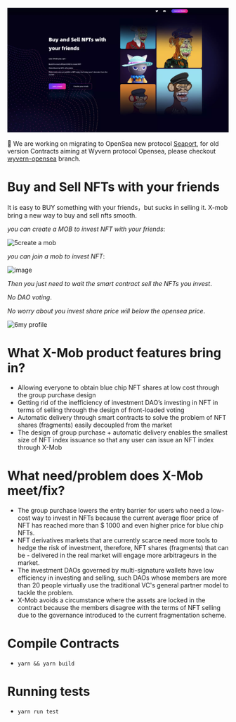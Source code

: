 ![](./docs/resource/xmob.png)

🚧 We are working on migrating to OpenSea new protocol [Seaport](https://github.com/ProjectOpenSea/seaport), for old version Contracts aiming at Wyvern protocol Opensea, please checkout [wyvern-opensea](https://github.com/X-mob/metamob/tree/wyvern-opensea) branch.

# Buy and Sell NFTs with your friends
It is easy to BUY something with your friends，but sucks in selling it.
X-mob bring a new way to buy and sell nfts smooth.

*you can create a MOB to invest NFT with your friends*:

![5create a mob](https://user-images.githubusercontent.com/47583564/170903279-a0779d8b-335d-4e38-a3d8-c25e75c722c9.png)

*you can join a mob to invest NFT*:

![image](https://user-images.githubusercontent.com/47583564/170903677-c88163e0-5f4d-42cf-a11e-04ac92dec02e.png)

*Then you just need to wait the smart contract sell the NFTs you invest*.

*No DAO voting*.

*No worry about you invest share price will below the opensea price*.

![6my profile](https://user-images.githubusercontent.com/47583564/170905833-fe806034-9000-4fd2-b207-c35cc5512e56.png)


# What X-Mob product features bring in?

- Allowing everyone to obtain blue chip NFT shares at low cost through the group purchase design
- Getting rid of the inefficiency of investment DAO’s investing in NFT in terms of selling through the design of front-loaded voting
- Automatic delivery through smart contracts to solve the problem of NFT shares (fragments) easily decoupled from the market
- The design of group purchase + automatic delivery enables the smallest size of NFT index issuance so that any user can issue an NFT index through X-Mob

# What need/problem does X-Mob meet/fix?

- The group purchase lowers the entry barrier for users who need a low-cost way to invest in NFTs because the current average floor price of NFT has reached more than $ 1000 and even higher price for blue chip NFTs.
- NFT derivatives markets that are currently scarce need more tools to hedge the risk of investment, therefore, NFT shares (fragments) that can be - delivered in the real market will engage more arbitrageurs in the market.
- The investment DAOs governed by multi-signature wallets have low efficiency in investing and selling, such DAOs whose members are more than 20 people virtually use the traditional VC's general partner model to tackle the problem.
- X-Mob avoids a circumstance where the assets are locked in the contract because the members disagree with the terms of NFT selling due to the governance introduced to the current fragmentation scheme.

# Compile Contracts
* `yarn && yarn build`
# Running tests
* `yarn run test`
